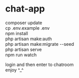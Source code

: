 # chat-app


composer update
<br>
cp .env.example .env
<br>
npm install
<br>
php artisan make:auth
<br>
php artisan make:migrate --seed
<br>
php artisan serve
<br>
npm run watch
<br>

login and then enter to chatroom 
<br>
enjoy ^_^
